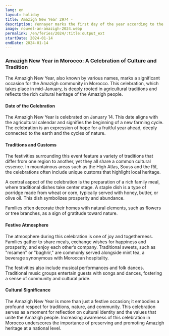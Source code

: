 ```yaml
---
lang: en
layout: holiday
title: Amazigh New Year 2974 -
description: Yennayer marks the first day of the year according to the Amazigh agrarian calendar, dating back to Antiquity. Celebrated between January 12 and 14 each year, the Amazigh New Year corresponds to the Julian calendar, offset by thirteen days compared to the Gregorian calendar.
image: nouvel-an-amazigh-2024.webp
permalink: /en/feries/2024/:title:output_ext
startDate: 2024-01-14
endDate: 2024-01-14
---
```

### Amazigh New Year in Morocco: A Celebration of Culture and Tradition

The Amazigh New Year, also known by various names, marks a significant occasion for the Amazigh community in Morocco. This celebration, which takes place in mid-January, is deeply rooted in agricultural traditions and reflects the rich cultural heritage of the Amazigh people.

#### Date of the Celebration

The Amazigh New Year is celebrated on January 14. This date aligns with the agricultural calendar and signifies the beginning of a new farming cycle. The celebration is an expression of hope for a fruitful year ahead, deeply connected to the earth and the cycles of nature.

#### Traditions and Customs

The festivities surrounding this event feature a variety of traditions that differ from one region to another, yet they all share a common cultural essence. In mountainous areas such as the High Atlas, Souss and the Rif, the celebrations often include unique customs that highlight local heritage.

A central aspect of the celebration is the preparation of a rich family meal, where traditional dishes take center stage. A staple dish is a type of porridge made from wheat or corn, typically served with honey, butter, or olive oil. This dish symbolizes prosperity and abundance.

Families often decorate their homes with natural elements, such as flowers or tree branches, as a sign of gratitude toward nature.

#### Festive Atmosphere

The atmosphere during this celebration is one of joy and togetherness. Families gather to share meals, exchange wishes for happiness and prosperity, and enjoy each other’s company. Traditional sweets, such as "msamen" or "baghrir," are commonly served alongside mint tea, a beverage synonymous with Moroccan hospitality.

The festivities also include musical performances and folk dances. Traditional music groups entertain guests with songs and dances, fostering a sense of community and cultural pride.

#### Cultural Significance

The Amazigh New Year is more than just a festive occasion; it embodies a profound respect for traditions, nature, and community. This celebration serves as a moment for reflection on cultural identity and the values that unite the Amazigh people. Increasing awareness of this celebration in Morocco underscores the importance of preserving and promoting Amazigh heritage at a national level.
